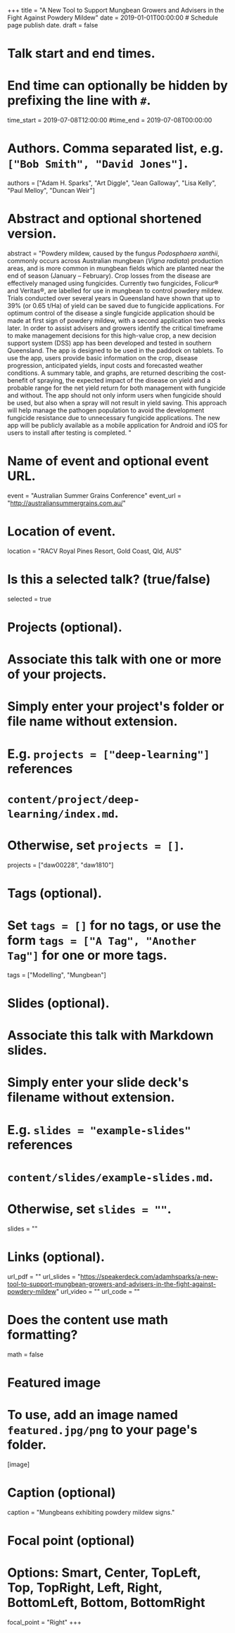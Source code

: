 +++
title = "A New Tool to Support Mungbean Growers and Advisers in the Fight Against Powdery Mildew"
date = 2019-01-01T00:00:00  # Schedule page publish date.
draft = false

# Talk start and end times.
#   End time can optionally be hidden by prefixing the line with `#`.
time_start = 2019-07-08T12:00:00
#time_end = 2019-07-08T00:00:00

# Authors. Comma separated list, e.g. `["Bob Smith", "David Jones"]`.
authors = ["Adam H. Sparks", "Art Diggle", "Jean Galloway", "Lisa Kelly", "Paul Melloy", "Duncan Weir"]

# Abstract and optional shortened version.
abstract = "Powdery mildew, caused by the fungus _Podosphaera xanthii_, commonly occurs across Australian mungbean (_Vigna radiata_) production areas, and is more common in mungbean fields which are planted near the end of season (January – February). Crop losses from the disease are effectively managed using fungicides. Currently two fungicides, Folicur® and Veritas®, are labelled for use in mungbean to control powdery mildew. Trials conducted over several years in Queensland have shown that up to 39% (or 0.65 t/Ha) of yield can be saved due to fungicide applications. For optimum control of the disease a single fungicide application should be made at first sign of powdery mildew, with a second application two weeks later. In order to assist advisers and growers identify the critical timeframe to make management decisions for this high-value crop, a new decision support system (DSS) app has been developed and tested in southern Queensland. The app is designed to be used in the paddock on tablets. To use the app, users provide basic information on the crop, disease progression, anticipated yields, input costs and forecasted weather conditions. A summary table, and graphs, are returned describing the cost-benefit of spraying, the expected impact of the disease on yield and a probable range for the net yield return for both management with fungicide and without. The app should not only inform users when fungicide should be used, but also when a spray will not result in yield saving. This approach will help manage the pathogen population to avoid the development fungicide resistance due to unnecessary fungicide applications. The new app will be publicly available as a mobile application for Android and iOS for users to install after testing is completed. "

# Name of event and optional event URL.
event = "Australian Summer Grains Conference"
event_url = "http://australiansummergrains.com.au/"

# Location of event.
location = "RACV Royal Pines Resort, Gold Coast, Qld, AUS"

# Is this a selected talk? (true/false)
selected = true

# Projects (optional).
#   Associate this talk with one or more of your projects.
#   Simply enter your project's folder or file name without extension.
#   E.g. `projects = ["deep-learning"]` references 
#   `content/project/deep-learning/index.md`.
#   Otherwise, set `projects = []`.
projects = ["daw00228", "daw1810"]

# Tags (optional).
#   Set `tags = []` for no tags, or use the form `tags = ["A Tag", "Another Tag"]` for one or more tags.
tags = ["Modelling", "Mungbean"]

# Slides (optional).
#   Associate this talk with Markdown slides.
#   Simply enter your slide deck's filename without extension.
#   E.g. `slides = "example-slides"` references 
#   `content/slides/example-slides.md`.
#   Otherwise, set `slides = ""`.
slides = ""

# Links (optional).
url_pdf = ""
url_slides = "https://speakerdeck.com/adamhsparks/a-new-tool-to-support-mungbean-growers-and-advisers-in-the-fight-against-powdery-mildew"
url_video = ""
url_code = ""

# Does the content use math formatting?
math = false

# Featured image
# To use, add an image named `featured.jpg/png` to your page's folder. 
[image]
  # Caption (optional)
  caption = "Mungbeans exhibiting powdery mildew signs."

  # Focal point (optional)
  # Options: Smart, Center, TopLeft, Top, TopRight, Left, Right, BottomLeft, Bottom, BottomRight
  focal_point = "Right"
+++

